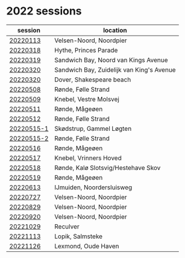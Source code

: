 # 2022 sessions

| session | location |
|---|---|
| [20220113]() | Velsen-Noord, Noordpier |
| [20220318]() | Hythe, Princes Parade |
| [20220319]() | Sandwich Bay, Noord van Kings Avenue |
| [20220320]() | Sandwich Bay, Zuidelijk van King's Avenue |
| [20220320]() | Dover, Shakespeare beach |
| [20220508]() | Rønde, Følle Strand |
| [20220509]() | Knebel, Vestre Molsvej |
| [20220511]() | Rønde, Mågeøen |
| [20220512]() | Rønde, Følle Strand |
| [20220515-1]() | Skødstrup, Gammel Løgten |
| [20220515-2]() | Rønde, Følle Strand |
| [20220516]() | Rønde, Mågeøen |
| [20220517]() | Knebel, Vrinners Hoved |
| [20220518]() | Rønde, Kalø Slotsvig/Hestehave Skov |
| [20220519]() | Rønde, Mågeøen |
| [20220613]() | IJmuiden, Noordersluisweg |
| [20220727]() | Velsen-Noord, Noordpier |
| [20220829]() | Velsen-Noord, Noordpier |
| [20220920]() | Velsen-Noord, Noordpier |
| [20221029]() | Reculver |
| [20221113]() | Lopik, Salmsteke |
| [20221126]() | Lexmond, Oude Haven |

